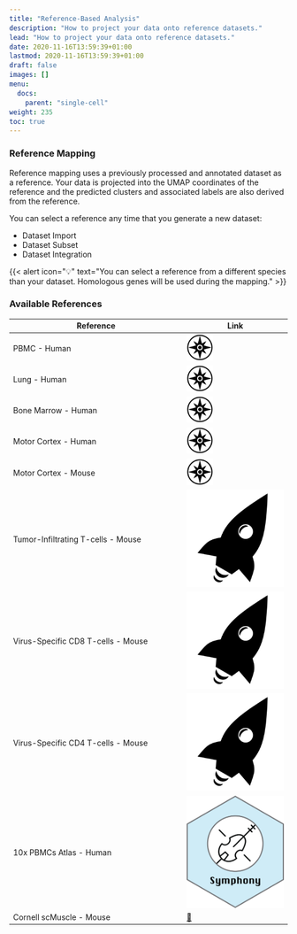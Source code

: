 ```yaml
---
title: "Reference-Based Analysis"
description: "How to project your data onto reference datasets."
lead: "How to project your data onto reference datasets."
date: 2020-11-16T13:59:39+01:00
lastmod: 2020-11-16T13:59:39+01:00
draft: false
images: []
menu:
  docs:
    parent: "single-cell"
weight: 235
toc: true
---
```


### Reference Mapping

Reference mapping uses a previously processed and annotated dataset as a reference. Your data is projected into the UMAP coordinates of the reference and the predicted clusters and associated labels are also derived from the reference. 

You can select a reference any time that you generate a new dataset:

- Dataset Import
- Dataset Subset
- Dataset Integration

{{< alert icon="💡" text="You can select a reference from a different species than your dataset. Homologous genes will be used during the mapping." >}}

### Available References

| <div style="width:300px">Reference</div>  |  Link |
|-------------------------------------------|-------|
| PBMC - Human                              | <a href="https://azimuth.hubmapconsortium.org/references/#Human%20-%20PBMC" target="_blank"><img src="Azimuth.png" alt="Azimuth" class="img-logo"></a> |
| Lung - Human                              | <a href="https://azimuth.hubmapconsortium.org/references/#Human%20-%20Lung%20v1" target="_blank"><img src="Azimuth.png" alt="Azimuth" class="img-logo"></a> |
| Bone Marrow - Human                       | <a href="https://azimuth.hubmapconsortium.org/references/#Human%20-%20Bone%20Marrow" target="_blank"><img src="Azimuth.png" alt="Azimuth" class="img-logo"></a> |
| Motor Cortex - Human                      | <a href="https://azimuth.hubmapconsortium.org/references/#Human%20-%20Motor%20Cortex" target="_blank"><img src="Azimuth.png" alt="Azimuth" class="img-logo"></a> |
| Motor Cortex - Mouse                      | <a href="https://azimuth.hubmapconsortium.org/references/#Mouse%20-%20Motor%20Cortex" target="_blank"><img src="Azimuth.png" alt="Azimuth" class="img-logo"></a> |
| Tumor-Infiltrating T-cells - Mouse        | <a href="https://doi.org/10.6084/m9.figshare.12478571" target="_blank"><img src="projectils.png" alt="ProjectTIL" class="img-logo"></a> |
| Virus-Specific CD8 T-cells - Mouse        | <a href="https://doi.org/10.6084/m9.figshare.12489518" target="_blank"><img src="projectils.png" alt="ProjectTIL" class="img-logo"></a> |
| Virus-Specific CD4 T-cells - Mouse        | <a href="https://doi.org/10.6084/m9.figshare.16592693.v1" target="_blank"><img src="projectils.png" alt="ProjectTIL" class="img-logo"></a> |
| 10x PBMCs Atlas - Human                   | <a href="https://github.com/immunogenomics/symphony/tree/main/pre-built_references" target="_blank"><img src="symphony.png" alt="Symphony" class="img-logo"></a> |
| Cornell scMuscle - Mouse                  | <a href="https://datadryad.org/stash/dataset/doi:10.5061%2Fdryad.t4b8gtj34" target="_blank">💪</a> |